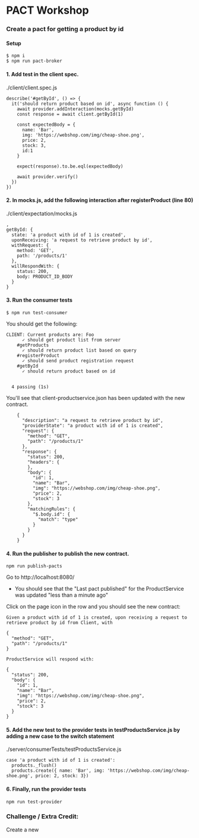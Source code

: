 # PACT Workshop

### Create a pact for getting a product by id

#### Setup
```
$ npm i
$ npm run pact-broker
```

#### 1. Add test in the client spec.
./client/client.spec.js
```
describe('#getById', () => {
  it('should return product based on id', async function () {
    await provider.addInteraction(mocks.getById)
    const response = await client.getById(1)

    const expectedBody = {
      name: 'Bar',
      img: 'https://webshop.com/img/cheap-shoe.png',
      price: 2,
      stock: 3,
      id:1
    }

    expect(response).to.be.eql(expectedBody)

    await provider.verify()
  })
})
```

#### 2. In mocks.js, add the following interaction after registerProduct (line 80)
./client/expectation/mocks.js

```
,
getById: {
  state: 'a product with id of 1 is created',
  uponReceiving: 'a request to retrieve product by id',
  withRequest: {
    method: 'GET',
    path: '/products/1'
  },
  willRespondWith: {
    status: 200,
    body: PRODUCT_ID_BODY
  }
}
```

#### 3. Run the consumer tests
```
$ npm run test-consumer
```
You should get the following:
```
CLIENT: Current products are: Foo
      ✓ should get product list from server
    #getProducts
      ✓ should return product list based on query
    #registerProduct
      ✓ should send product registration request
    #getById
      ✓ should return product based on id


  4 passing (1s)

```

You'll see that client-productservice.json has been updated with the new contract.

```
    {
      "description": "a request to retrieve product by id",
      "providerState": "a product with id of 1 is created",
      "request": {
        "method": "GET",
        "path": "/products/1"
      },
      "response": {
        "status": 200,
        "headers": {
        },
        "body": {
          "id": 1,
          "name": "Bar",
          "img": "https://webshop.com/img/cheap-shoe.png",
          "price": 2,
          "stock": 3
        },
        "matchingRules": {
          "$.body.id": {
            "match": "type"
          }
        }
      }
    }
```

#### 4. Run the publisher to publish the new contract. 
```
npm run publish-pacts
```

Go to http://localhost:8080/ <br>
* You should see that the "Last pact published" for the ProductService  was updated "less than a minute ago"

Click on the page icon in the row and you should see the new contract:
```
Given a product with id of 1 is created, upon receiving a request to retrieve product by id from Client, with

{
  "method": "GET",
  "path": "/products/1"
}

ProductService will respond with:

{
  "status": 200,
  "body": {
    "id": 1,
    "name": "Bar",
    "img": "https://webshop.com/img/cheap-shoe.png",
    "price": 2,
    "stock": 3
  }
}
```

#### 5. Add the new test to the provider tests in testProductsService.js by adding a new case to the switch statement
./server/consumerTests/testProductsService.js

```
case 'a product with id of 1 is created':
  products._flush()
  products.create({ name: 'Bar', img: 'https://webshop.com/img/cheap-shoe.png', price: 2, stock: 3})
```

#### 6. Finally, run the provider tests
```
npm run test-provider
```


### Challenge / Extra Credit:
Create a new 
